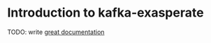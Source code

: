 # Introduction to kafka-exasperate

TODO: write [great documentation](http://jacobian.org/writing/what-to-write/)

